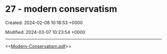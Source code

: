 # 27 - modern conservatism

Created: 2024-02-08 10:18:53 +0000

Modified: 2024-03-07 10:23:54 +0000

---

<<[Modern-Conservatism.pdf](../../media/Modern-Conservatism.pdf)>>



